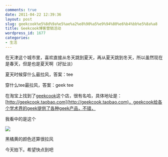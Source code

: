 ```yaml
---
comments: true
date: 2011-04-22 12:39:36
layout: post
slug: geekcook%e5%8d%9a%e5%ae%a2%e8%90%a5%e9%94%80%e6%b4%bb%e5%8a%a8
title: Geekcook博客营销活动
wordpress_id: 1677
categories:
- 生活
---
```


在天津这个城市里，喜欢直接从冬天跳到夏天，再从夏天跳到冬天，所以虽然现在是春天，但是也是夏天啊（好扯淡）





夏天时候穿什么最拉风，答案：tee





穿什么tee最拉风，答案：geek tee





  






在淘宝上找到了[geekcook](http://geekcook.taobao.com)这个店，很有名哈，具体地址是：[http://geekcook.taobao.com](http://geekcook.taobao.com)，geekcook给各个学术界的geek提供了各种geek产品，不错，





我看中的是这个





![](http://img04.taobaocdn.com/bao/uploaded/i4/T1hahEXoJcXXXHY6Q8_101240.jpg_310x310.jpg)





黑橘黄的颜色还算很拉风





  






今天拍下。希望快点到吧





  






  

